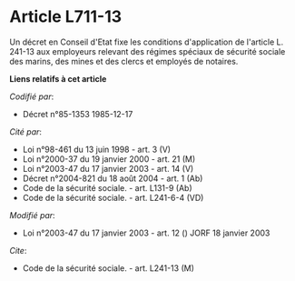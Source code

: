 # Article L711-13

Un décret en Conseil d'Etat fixe les conditions d'application de l'article L. 241-13 aux employeurs relevant des régimes
spéciaux de sécurité sociale des marins, des mines et des clercs et employés de notaires.

**Liens relatifs à cet article**

_Codifié par_:

  - Décret n°85-1353 1985-12-17

_Cité par_:

  - Loi n°98-461 du 13 juin 1998 - art. 3 (V)
  - Loi n°2000-37 du 19 janvier 2000 - art. 21 (M)
  - Loi n°2003-47 du 17 janvier 2003 - art. 14 (V)
  - Décret n°2004-821 du 18 août 2004 - art. 1 (Ab)
  - Code de la sécurité sociale. - art. L131-9 (Ab)
  - Code de la sécurité sociale. - art. L241-6-4 (VD)

_Modifié par_:

  - Loi n°2003-47 du 17 janvier 2003 - art. 12 () JORF 18 janvier 2003

_Cite_:

  - Code de la sécurité sociale. - art. L241-13 (M)
